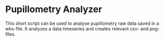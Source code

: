# Pupillometry Analyzer
This short script can be used to analyse pupillometry raw data saved in a wks-file. It analyzes a data timeseries and creates relevant csv- and png-files.

